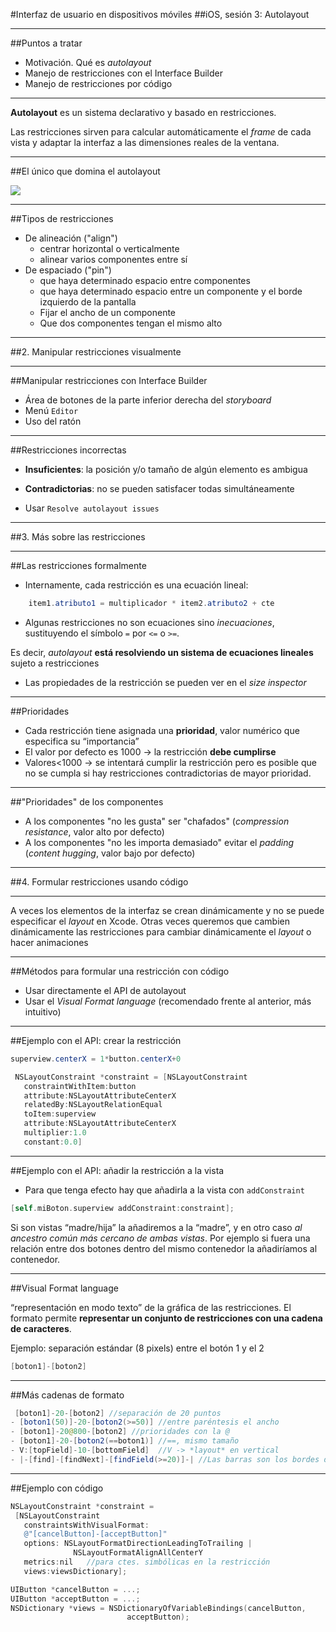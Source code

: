 #Interfaz de usuario en dispositivos móviles
##iOS, sesión 3: Autolayout


---

##Puntos a tratar

- Motivación. Qué es *autolayout*
- Manejo de restricciones con el Interface Builder
- Manejo de restricciones por código

---

**Autolayout** es un sistema declarativo y basado en restricciones. 

Las restricciones sirven para calcular automáticamente el *frame* de cada vista y adaptar la interfaz a las dimensiones reales de la ventana.

---

##El único que domina el autolayout


![](http://assets.keptelenseg.hu/img/content/2008/05/13/chuck-norris-0021.jpg)

---

##Tipos de restricciones

- De alineación ("align")
    + centrar horizontal o verticalmente
    + alinear varios componentes entre sí
- De espaciado ("pin")
    + que haya determinado espacio entre componentes
    + que haya determinado espacio entre un componente y el borde izquierdo de la pantalla
    + Fijar el ancho de un componente
    + Que dos componentes tengan el mismo alto

---

##2. Manipular restricciones visualmente 

---

##Manipular restricciones con Interface Builder

- Área de botones de la parte inferior derecha del *storyboard*
- Menú `Editor`
- Uso del ratón

---

##Restricciones incorrectas

- **Insuficientes**: la posición y/o tamaño de algún elemento es ambigua
- **Contradictorias**: no se pueden satisfacer todas simultáneamente

- Usar `Resolve autolayout issues`

---


##3. Más sobre las restricciones


---

##Las restricciones formalmente

- Internamente, cada restricción es una ecuación lineal:

```java
    item1.atributo1 = multiplicador * item2.atributo2 + cte
```

- Algunas restricciones no son ecuaciones sino *inecuaciones*, sustituyendo el símbolo `=` por `<=` o `>=`.

Es decir, *autolayout* **está resolviendo un sistema de ecuaciones lineales** sujeto a restricciones

- Las propiedades de la restricción se pueden ver en el *size inspector*

---

##Prioridades

- Cada restricción tiene asignada una **prioridad**, valor numérico que especifica su “importancia” 
- El valor por defecto es 1000 -> la restricción **debe cumplirse**
- Valores<1000 -> se intentará cumplir la restricción pero es posible que no  se cumpla si hay restricciones contradictorias de mayor prioridad.

---

##"Prioridades" de los componentes

- A los componentes "no les gusta" ser "chafados" (*compression resistance*, valor alto por defecto)
- A los componentes "no les importa demasiado" evitar el *padding* (*content hugging*, valor bajo por defecto)

---


##4. Formular restricciones usando código

---

A veces los elementos de la interfaz se crean dinámicamente y no se puede especificar el *layout* en Xcode. Otras veces queremos que cambien dinámicamente las restricciones para cambiar dinámicamente el *layout* o hacer animaciones

---

##Métodos para formular una restricción con código

- Usar directamente el API de autolayout
- Usar el *Visual Format language* (recomendado frente al anterior, más intuitivo)

---

##Ejemplo con el API: crear la restricción

```java
superview.centerX = 1*button.centerX+0
```

```objectivec
 NSLayoutConstraint *constraint = [NSLayoutConstraint 
   constraintWithItem:button
   attribute:NSLayoutAttributeCenterX
   relatedBy:NSLayoutRelationEqual
   toItem:superview
   attribute:NSLayoutAttributeCenterX
   multiplier:1.0
   constant:0.0]
```

---

##Ejemplo con el API: añadir la restricción a la vista


- Para que tenga efecto hay que añadirla a la vista con `addConstraint`

```objectivec
[self.miBoton.superview addConstraint:constraint];
```
Si son vistas “madre/hija” la añadiremos a la “madre”, y en otro caso *al ancestro común más cercano de ambas vistas*. Por ejemplo si fuera una relación entre dos botones dentro del mismo contenedor la añadiríamos al contenedor.

---

##Visual Format language

“representación en modo texto” de la gráfica de las restricciones. El formato permite **representar un conjunto de restricciones con una cadena de caracteres**.

Ejemplo: separación estándar (8 pixels) entre el botón 1 y el 2

```java
[boton1]-[boton2]
```

---

##Más cadenas de formato

```java
 [boton1]-20-[boton2] //separación de 20 puntos
- [boton1(50)]-20-[boton2(>=50)] //entre paréntesis el ancho 
- [boton1]-20@800-[boton2] //prioridades con la @
- [boton1]-20-[boton2(==boton1)] //==, mismo tamaño
- V:[topField]-10-[bottomField]  //V -> *layout* en vertical
- |-[find]-[findNext]-[findField(>=20)]-| //Las barras son los bordes del contenedor 
```

---

##Ejemplo con código

```objectivec
NSLayoutConstraint *constraint = 
 [NSLayoutConstraint
   constraintsWithVisualFormat:
   @"[cancelButton]-[acceptButton]"
   options: NSLayoutFormatDirectionLeadingToTrailing | 
              NSLayoutFormatAlignAllCenterY 
   metrics:nil   //para ctes. simbólicas en la restricción
   views:viewsDictionary];
```

```objectivec
UIButton *cancelButton = ...;
UIButton *acceptButton = ...;
NSDictionary *views = NSDictionaryOfVariableBindings(cancelButton, 
                          acceptButton);
```

